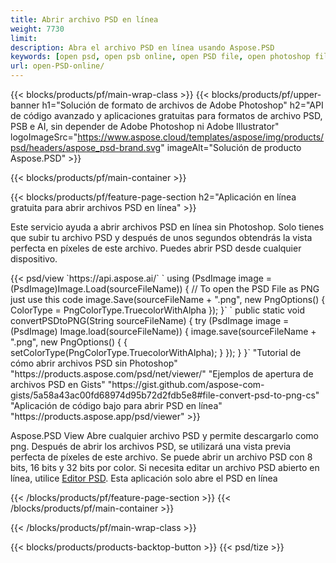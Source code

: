 ```yaml
---
title: Abrir archivo PSD en línea
weight: 7730
limit: 
description: Abra el archivo PSD en línea usando Aspose.PSD
keywords: [open psd, open psb online, open PSD file, open photoshop file, preview psd]
url: open-PSD-online/
---
```


{{< blocks/products/pf/main-wrap-class >}}
{{< blocks/products/pf/upper-banner h1="Solución de formato de archivos de Adobe Photoshop" h2="API de código avanzado y aplicaciones gratuitas para formatos de archivo PSD, PSB e AI, sin depender de Adobe Photoshop ni Adobe Illustrator" logoImageSrc="https://www.aspose.cloud/templates/aspose/img/products/psd/headers/aspose_psd-brand.svg" imageAlt="Solución de producto Aspose.PSD" >}}

{{< blocks/products/pf/main-container >}}

{{< blocks/products/pf/feature-page-section h2="Aplicación en línea gratuita para abrir archivos PSD en línea" >}}
<p>Este servicio ayuda a abrir archivos PSD en línea sin Photoshop. Solo tienes que subir tu archivo PSD y después de unos segundos obtendrás la vista perfecta en píxeles de este archivo. Puedes abrir PSD desde cualquier dispositivo.</p>
{{< psd/view `https://api.aspose.ai/` 
`    using (PsdImage image = (PsdImage)Image.Load(sourceFileName))
    {
	    // To open the PSD File as PNG just use this code
        image.Save(sourceFileName + ".png",  new PngOptions() {  ColorType = PngColorType.TruecolorWithAlpha });
    }` 
`    public static void convertPSDtoPNG(String sourceFileName) {
    try (PsdImage image = (PsdImage) Image.load(sourceFileName)) {
        image.save(sourceFileName + ".png", new PngOptions() {
        {
            setColorType(PngColorType.TruecolorWithAlpha);
        }
    });
    }
    }` 
"Tutorial de cómo abrir archivos PSD sin Photoshop" "https://products.aspose.com/psd/net/viewer/" 
"Ejemplos de apertura de archivos PSD en Gists" "https://gist.github.com/aspose-com-gists/5a58a43ac00fd68974d95b72d2fdb5e8#file-convert-psd-to-png-cs" 
"Aplicación de código bajo para abrir PSD en línea" "https://products.aspose.app/psd/viewer" >}}
<p>Aspose.PSD View Abre cualquier archivo PSD y permite descargarlo como png. Después de abrir los archivos PSD, se utilizará una vista previa perfecta de píxeles de este archivo. Se puede abrir un archivo PSD con 8 bits, 16 bits y 32 bits por color. Si necesita editar un archivo PSD abierto en línea, utilice <a href="https://products.aspose.app/psd/editor">Editor PSD</a>. Esta aplicación solo abre el PSD en línea</p>
{{< /blocks/products/pf/feature-page-section >}}
{{< /blocks/products/pf/main-container >}}


{{< /blocks/products/pf/main-wrap-class >}}

{{< blocks/products/products-backtop-button >}}
{{< psd/tize >}}
